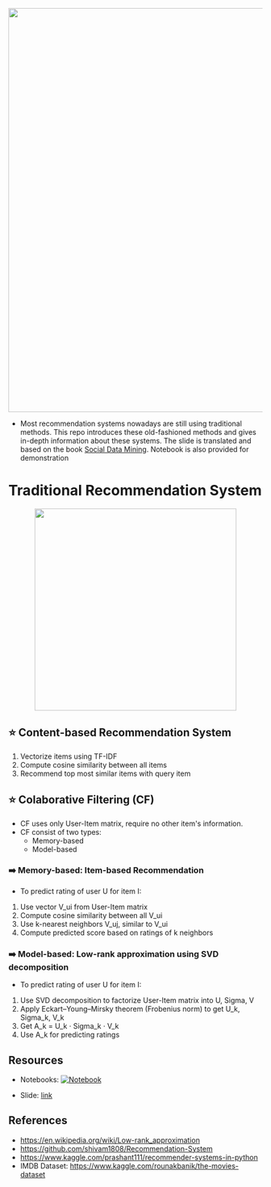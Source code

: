 <p align="center">
 <a><img width=800px src="https://github.com/kaylode/recommender-system/blob/master/images/recsys.png"></a>
</p>

- Most recommendation systems nowadays are still using traditional methods. This repo introduces these old-fashioned methods and gives in-depth information about these systems. The slide is translated and based on the book [Social Data Mining](https://www.amazon.com/Social-Media-Mining-Reza-Zafarani/dp/1107018854). Notebook is also provided for demonstration

# **Traditional Recommendation System**

<p align="center">
 <a><img height=400px src="https://github.com/kaylode/recommender-system/blob/master/images/traditional.png"></a>
</p>

## :star: **Content-based Recommendation System**
1. Vectorize items using TF-IDF
2. Compute cosine similarity between all items
3. Recommend top most similar items with query item

## :star: **Colaborative Filtering (CF)**
- CF uses only User-Item matrix, require no other item's information.
- CF consist of two types: 
  - Memory-based
  - Model-based

### :arrow_right: **Memory-based: Item-based Recommendation**
- To predict rating of user U for item I:
1. Use vector V_ui from User-Item matrix
2. Compute cosine similarity between all V_ui
3. Use k-nearest neighbors V_uj, similar to V_ui
4. Compute predicted score based on ratings of k neighbors

### :arrow_right: Model-based: Low-rank approximation using SVD decomposition 
- To predict rating of user U for item I:
1. Use SVD decomposition to factorize User-Item matrix into U, Sigma, V
2. Apply Eckart–Young–Mirsky theorem (Frobenius norm) to get U_k, Sigma_k, V_k
3. Get A_k  = U_k · Sigma_k  · V_k 
4. Use A_k for predicting ratings

## Resources
- Notebooks: [![Notebook](https://colab.research.google.com/assets/colab-badge.svg)](https://colab.research.google.com/github/kaylode/recommender-system/blob/master/resources/Recommender_System.ipynb)

- Slide: [link](./resources/SMM-Slides-ch9-vn.pdf)

## References
- https://en.wikipedia.org/wiki/Low-rank_approximation
- https://github.com/shivam1808/Recommendation-System
- https://www.kaggle.com/prashant111/recommender-systems-in-python
- IMDB Dataset: https://www.kaggle.com/rounakbanik/the-movies-dataset
